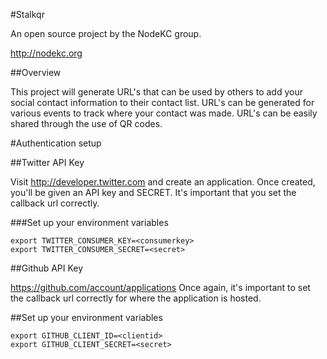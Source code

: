 #Stalkqr

An open source project by the NodeKC group. 

http://nodekc.org

##Overview

This project will generate URL's that can be used by others to add your social contact information to their contact list. URL's can be generated for various events to track where your contact was made. URL's can be easily shared through the use of QR codes.

#Authentication setup

##Twitter API Key 

Visit http://developer.twitter.com and create an application. Once created, you'll be given an API key and SECRET. It's important that you set the callback url correctly.

###Set up your environment variables

    export TWITTER_CONSUMER_KEY=<consumerkey>
    export TWITTER_CONSUMER_SECRET=<secret>

##Github API Key

https://github.com/account/applications Once again, it's important to set the callback url correctly for where the application is hosted.

##Set up your environment variables

    export GITHUB_CLIENT_ID=<clientid>
    export GITHUB_CLIENT_SECRET=<secret>
